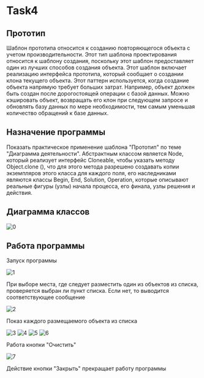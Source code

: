 # Task4
## Прототип
Шаблон прототипа относится к созданию повторяющегося объекта с учетом производительности. Этот тип шаблона проектирования относится к шаблону создания, поскольку этот шаблон предоставляет один из лучших способов создания объекта.
Этот шаблон включает реализацию интерфейса прототипа, который сообщает о создании клона текущего объекта. Этот паттерн используется, когда создание объекта напрямую требует больших затрат. Например, объект должен быть создан после дорогостоящей операции с базой данных. Можно кэшировать объект, возвращать его клон при следующем запросе и обновлять базу данных по мере необходимости, тем самым уменьшая количество обращений к базе данных.
## Назначение программы
Показать практическое применение шаблона "Прототип" по теме "Диаграмма деятельности". Абстрактным классом является Node, который реализует интерфейс Cloneable, чтобы указать методу Object.clone (), что для этого метода разрешено создавать копии экземпляров этого класса для каждого поля, его наследниками являются классы Begin, End, Solution, Operation, которые описывают реальные фигуры (узлы) начала процесса, его финала, узлы решения и действия.
## Диаграмма классов

![0](https://user-images.githubusercontent.com/85245803/120652898-ddc1e400-c488-11eb-917c-6c3ccac2aa93.png)

## Работа программы

Запуск программы

![1](https://user-images.githubusercontent.com/85245803/120651796-d0f0c080-c487-11eb-8d92-4cdd921b847b.png)

При выборе места, где следует разместить один из объектов из списка, проверяется выбран ли пункт списка. Если нет, то выводится соответствующее сообщение

![2](https://user-images.githubusercontent.com/85245803/120652049-0f867b00-c488-11eb-9871-f69bfe4c7ed6.png)

Показ каждого размещаемого объекта из списка

![3](https://user-images.githubusercontent.com/85245803/120652459-7ad04d00-c488-11eb-8f08-10e65943c4e2.png)
![4](https://user-images.githubusercontent.com/85245803/120652465-7b68e380-c488-11eb-953b-9607efa35157.png)
![5](https://user-images.githubusercontent.com/85245803/120652467-7c017a00-c488-11eb-9040-1e9d8a75be01.png)
![6](https://user-images.githubusercontent.com/85245803/120652470-7c017a00-c488-11eb-8a86-810ded585dc6.png)

Работа кнопки "Очистить"

![7](https://user-images.githubusercontent.com/85245803/120652539-87ed3c00-c488-11eb-856f-20d5bc7052a0.png)

Действие кнопки "Закрыть" прекращает работу программы
